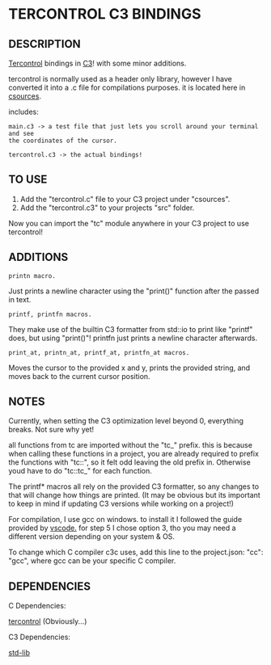TERCONTROL C3 BINDINGS
====

## DESCRIPTION

[Tercontrol](https://github.com/ZackeryRSmith/tercontrol.git) bindings in [C3](https://c3-lang.org/)! with some minor additions.

tercontrol is normally used as a header only library, however I have converted it into a .c file for compilations purposes. it is located here in [csources](/csource/tercontrol.c).

includes:
	
	main.c3 -> a test file that just lets you scroll around your terminal and see 
	the coordinates of the cursor.

	tercontrol.c3 -> the actual bindings!

## TO USE

1. Add the "tercontrol.c" file to your C3 project under "csources".
2. Add the "tercontrol.c3" to your projects "src" folder.

Now you can import the "tc" module anywhere in your C3 project to use tercontrol!

## ADDITIONS

	printn macro.

Just prints a newline character using the "print()" function after the passed in text.

	printf, printfn macros. 

They make use of the builtin C3 formatter from std::io to print like "printf" does, but using 
"print()"! printfn just prints a newline character afterwards.

	print_at, printn_at, printf_at, printfn_at macros.

Moves the cursor to the provided x and y, prints the provided string, and moves back to the current 
cursor position.

## NOTES

Currently, when setting the C3 optimization level beyond 0, everything breaks. Not sure why yet!

all functions from tc are imported without the "tc_" prefix. this is because when calling these functions
in a project, you are already required to prefix the functions with "tc::", so it felt odd leaving the 
old prefix in. Otherwise youd have to do "tc::tc_" for each function.

The printf* macros all rely on the provided C3 formatter, so any changes to that will change how
things are printed. (It may be obvious but its important to keep in mind if updating C3 versions while 
working on a project!)

For compilation, I use gcc on windows. to install it I followed the guide provided by [vscode.](https://code.visualstudio.com/docs/cpp/config-mingw)
for step 5 I chose option 3, tho you may need a different version depending on your system & OS. 

To change which C compiler c3c uses, add this line to the project.json:
"cc": "gcc",
where gcc can be your specific C compiler.

## DEPENDENCIES

C Dependencies:

[tercontrol](https://github.com/ZackeryRSmith/tercontrol.git) (Obviously...)

C3 Dependencies:

[std-lib](https://c3-lang.org/references/docs/stdlib_refcard/)